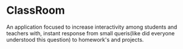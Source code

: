 # ClassRoom
An application focused to increase interactivity among students and teachers with, instant response from small queris(like did everyone understood this question) to homework's and projects.
